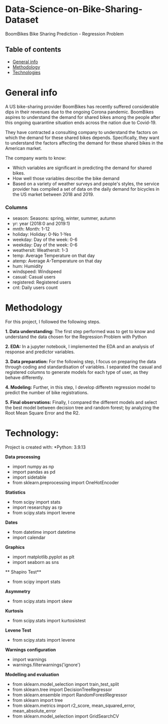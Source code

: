 # Data-Science-on-Bike-Sharing-Dataset
BoomBikes Bike Sharing Prediction - Regression Problem

## Table of contents
* [General info](#general-info)
* [Methodology](#methodology)
* [Technologies](#technologies)

# General info

A US bike-sharing provider BoomBikes has recently suffered considerable dips in their revenues due to the ongoing Corona pandemic.  BoomBikes aspires to understand the demand for shared bikes among the people after this ongoing quarantine situation ends across the nation due to Covid-19. 

They have contracted a consulting company to understand the factors on which the demand for these shared bikes depends. Specifically, they want to understand the factors affecting the demand for these shared bikes in the American market. 

The company wants to know:

- Which variables are significant in predicting the demand for shared bikes.
- How well those variables describe the bike demand
- Based on a variety of weather surveys and people's styles, the service provider has compiled a set of data on the daily demand for bicycles in the US market between 2018 and 2019.

### Columns

- season: Seasons: spring, winter, summer, autumn
- yr: year (2018:0 and 2019:1)
- mnth: Month: 1-12
- holiday: Holiday: 0-No 1-Yes
- weekday: Day of the week: 0-6
- weekday: Day of the week: 0-6
- weathersit: Weathersit: 1-3
- temp: Average Temperature on that day
- atemp: Average A-Temperature on that day
- hum: Humidity
- windspeed: Windspeed
- casual: Casual users
- registered: Registered users
- cnt: Daily users count

# Methodology

For this project, I followed the following steps.

**1. Data understanding:**
The first step performed was to get to know and understand the data chosen for the Regression Problem with Python

**2. EDA:**
In a jupyter notebook, I implemented the EDA and an analysis of response and predictor variables.

**3. Data preparation:**
For the following step, I focus on preparing the data through coding and standardisation of variables. I separated the casual and registered columns to generate models for each type of user, as they behave differently.

**4. Modeling:**
Further, in this step, I develop differetn regression model to predict the number of bike registrations.

**5. Final observations:**
Finally, I compared the different models and select the best model between decision tree and random forest; by analyzing the Root Mean Square Error and the R2.

# Technology:
Project is created with:
*Python: 3.9.13

**Data processing**
- import numpy as np
- import pandas as pd
- import sidetable
- from sklearn.preprocessing import OneHotEncoder

**Statistics**
- from scipy import stats
- import researchpy as rp
- from scipy.stats import levene

**Dates**
- from datetime import datetime
- import calendar

**Graphics**
- import matplotlib.pyplot as plt
- import seaborn as sns

** Shapiro Test**
- from scipy import stats

**Asymmetry**
- from scipy.stats import skew

**Kurtosis**
- from scipy.stats import kurtosistest

**Levene Test**
- from scipy.stats import levene

**Warnings configuration**
- import warnings
- warnings.filterwarnings('ignore')

**Modelling and evaluation**
- from sklearn.model_selection import train_test_split
- from sklearn.tree import DecisionTreeRegressor
- from sklearn.ensemble import RandomForestRegressor
- from sklearn import tree
- from sklearn.metrics import r2_score, mean_squared_error, mean_absolute_error
- from sklearn.model_selection import GridSearchCV
